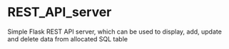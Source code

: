# REST_API_server
Simple Flask REST API server, which can be used to display, add, update and delete data from allocated SQL table
